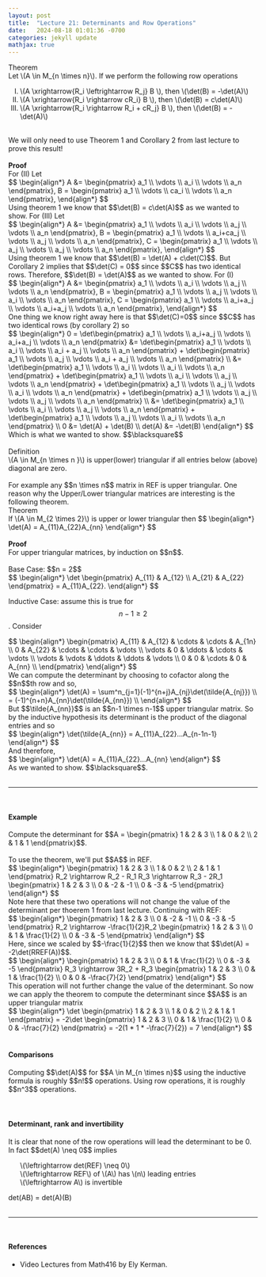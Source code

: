 ```yaml
---
layout: post
title:  "Lecture 21: Determinants and Row Operations"
date:   2024-08-18 01:01:36 -0700
categories: jekyll update
mathjax: true
---
```

<div class="purdiv">
Theorem
</div>
<div class="purbdiv">
Let \(A \in M_{n \times n}\). If we perform the following row operations
<ol style="list-style-type:upper-roman;">
	<li>\(A \xrightarrow{R_i \leftrightarrow R_j} B \), then \(\det(B) = -\det(A)\)</li>
	<li>\(A \xrightarrow{R_i \rightarrow cR_i} B \), then \(\det(B) = c\det(A)\)</li>
	<li>\(A \xrightarrow{R_i \rightarrow R_i + cR_j} B \), then \(\det(B) = -\det(A)\)</li>	
</ol>
</div>
<br>
We will only need to use Theorem 1 and Corollary 2 from last lecture to prove this result!
<br>
<br>
<!------------------------------------------------------------------------------------>
<b>Proof</b>
<br>
For (II) Let
<div>
	$$
	\begin{align*}
	A &= \begin{pmatrix} a_1 \\ \vdots \\ a_i \\ \vdots \\ a_n \end{pmatrix}, 
	B = \begin{pmatrix} a_1 \\ \vdots \\ ca_i \\ \vdots \\ a_n \end{pmatrix}, 
	\end{align*}
	$$
</div>
Using theorem 1 we know that $$\det(B) = c\det(A)$$ as we wanted to show. For (III) Let
<div>
	$$
	\begin{align*}
	A &= \begin{pmatrix} a_1 \\ \vdots \\ a_i  \\ \vdots \\ a_j \\ \vdots \\ a_n \end{pmatrix}, 
	B = \begin{pmatrix} a_1 \\ \vdots \\ a_i+ca_j \\ \vdots \\ a_j \\ \vdots \\ a_n \end{pmatrix}, 
	C = \begin{pmatrix} a_1 \\ \vdots \\ a_j \\ \vdots \\ a_j \\ \vdots \\ a_n \end{pmatrix}, 
	\end{align*}
	$$
</div>
Using theorem 1 we know that $$\det(B) = \det(A) + c\det(C)$$. But Corollary 2 implies that $$\det(C) = 0$$ since $$C$$ has two identical rows. Therefore, $$\det(B) = \det(A)$$ as we wanted to show. For (I)
<div>
	$$
	\begin{align*}
	A &= \begin{pmatrix} a_1 \\ \vdots \\ a_i \\ \vdots \\ a_j \\ \vdots \\ a_n \end{pmatrix}, 
	B = \begin{pmatrix} a_1 \\ \vdots \\ a_j \\ \vdots \\ a_i \\ \vdots \\ a_n \end{pmatrix}, 
	C = \begin{pmatrix} a_1 \\ \vdots \\ a_i+a_j \\ \vdots \\ a_i+a_j \\ \vdots \\ a_n \end{pmatrix}, 
	\end{align*}
	$$
</div>
One thing we know right away here is that $$\det(C)=0$$ since $$C$$ has two identical rows (by corollary 2) so
<div>
	$$
	\begin{align*}
	0 = \det\begin{pmatrix} a_1 \\ \vdots \\ a_i+a_j \\ \vdots \\ a_i+a_j \\ \vdots \\ a_n \end{pmatrix} &= \det\begin{pmatrix} a_1 \\ \vdots \\ a_i \\ \vdots \\ a_i + a_j \\ \vdots \\ a_n \end{pmatrix} + \det\begin{pmatrix} a_1 \\ \vdots \\ a_j \\ \vdots \\ a_i + a_j \\ \vdots \\ a_n \end{pmatrix} \\
	&= \det\begin{pmatrix} a_1 \\ \vdots \\ a_i \\ \vdots \\ a_i \\ \vdots \\ a_n \end{pmatrix} + 
	\det\begin{pmatrix} a_1 \\ \vdots \\ a_i \\ \vdots \\ a_j \\ \vdots \\ a_n \end{pmatrix} +
	\det\begin{pmatrix} a_1 \\ \vdots \\ a_j \\ \vdots \\ a_i \\ \vdots \\ a_n \end{pmatrix} +
	\det\begin{pmatrix} a_1 \\ \vdots \\ a_j \\ \vdots \\ a_j \\ \vdots \\ a_n \end{pmatrix} \\
	&= \det\begin{pmatrix} a_1 \\ \vdots \\ a_i \\ \vdots \\ a_j \\ \vdots \\ a_n \end{pmatrix} +
	\det\begin{pmatrix} a_1 \\ \vdots \\ a_j \\ \vdots \\ a_i \\ \vdots \\ a_n \end{pmatrix} \\
0	&= \det(A) + \det(B) \\
det(A) &= -\det(B)
	\end{align*}
	$$
</div>
Which is what we wanted to show. $$\blacksquare$$
<!------------------------------------------------------------------------------------>
<br>
<br>
<div class="bdiv">
Definition
</div>
<div class="bbdiv">
\(A \in M_{n \times n }\) is upper(lower) triangular if all entries below (above) diagonal are zero.
</div>
<br>
For example any $$n \times n$$ matrix in REF is upper triangular. One reason why the Upper/Lower triangular matrices are interesting is the following theorem.
<br>
<!------------------------------------------------------------------------------------>
<div class="purdiv">
Theorem
</div>
<div class="purbdiv">
If \(A \in M_{2 \times 2}\) is upper or lower triangular then
$$
\begin{align*}
\det(A) = A_{11}A_{22}A_{nn}
\end{align*}
$$
</div>
<!------------------------------------------------------------------------------------>
<br>
<b>Proof</b>
<br>
For upper triangular matrices, by induction on $$n$$.
<br>
<br>
Base Case: $$n = 2$$
<div>
$$
\begin{align*}
\det
\begin{pmatrix} A_{11} & A_{12} \\ A_{21} & A_{22} \end{pmatrix}
= A_{11}A_{22}.
\end{align*}
$$
</div>



Inductive Case: assume this is true for $$n-1 \geq 2$$. Consider
<div>
$$
\begin{align*}
\begin{pmatrix} 
A_{11} & A_{12} & \cdots & \cdots & A_{1n} \\ 
0 & A_{22} & \cdots & \cdots & \vdots \\
\vdots & 0 & \ddots & \cdots & \vdots \\
\vdots & \vdots & \ddots & \ddots & \vdots \\
0 & 0 & \cdots & 0 & A_{nn} \\
\end{pmatrix}
\end{align*}
$$
</div>
We can compute the determinant by choosing to cofactor along the $$n$$th row and so,
<div>
$$
\begin{align*}
\det(A) = \sum^n_{j=1}(-1)^{n+j}A_{nj}\det(\tilde{A_{nj}}) \\
= (-1)^{n+n}A_{nn}\det(\tilde{A_{nn}}) \\
\end{align*}
$$
</div>
But $$\tilde{A_{nn}}$$ is an $$n-1 \times n-1$$ upper triangular matrix. So by the inductive hypothesis its determinant is the product of the diagonal entries and so
<div>
$$
\begin{align*}
\det(\tilde{A_{nn}} = A_{11}A_{22}...A_{n-1n-1}
\end{align*}
$$
</div>
And therefore,
<div>
$$
\begin{align*}
\det(A) = A_{11}A_{22}...A_{nn}
\end{align*}
$$
</div>
As we wanted to show. $$\blacksquare$$. 
<br>
<br>
<hr>
<br>
<!------------------------------------------------------------------------------------>
<h4><b>Example</b></h4>
Compute the determinant for 
$$A = \begin{pmatrix}
	1 & 2 & 3 \\
	1 & 0 & 2 \\
	2 & 1 & 1
	\end{pmatrix}$$.
<br>
<br>
To use the theorem, we'll put $$A$$ in REF. 
<div>
	$$
	\begin{align*}
	\begin{pmatrix}
	1 & 2 & 3 \\
	1 & 0 & 2 \\
	2 & 1 & 1
	\end{pmatrix}
	R_2 \rightarrow R_2 - R_1
	R_3 \rightarrow R_3 - 2R_1
	\begin{pmatrix}
	1 & 2 & 3 \\
	0 & -2 & -1 \\
	0 & -3 & -5
	\end{pmatrix} 
	\end{align*}
	$$
</div>
Note here that these two operations will not change the value of the determinant per thoerem 1 from last lecture. Continuing with REF:
<div>
	$$
	\begin{align*}
	\begin{pmatrix}
	1 & 2 & 3 \\
	0 & -2 & -1 \\
	0 & -3 & -5
	\end{pmatrix}
	R_2 \rightarrow -\frac{1}{2}R_2
	\begin{pmatrix}
	1 & 2 & 3 \\
	0 & 1 & \frac{1}{2} \\
	0 & -3 & -5
	\end{pmatrix}
	\end{align*}
	$$
</div>
Here, since we scaled by $$-\frac{1}{2}$$ then we know that $$\det(A) = -2\det(RREF(A))$$. 
<div>
	$$
	\begin{align*}
	\begin{pmatrix}
	1 & 2 & 3 \\
	0 & 1 & \frac{1}{2} \\
	0 & -3 & -5
	\end{pmatrix}
	R_3 \rightarrow 3R_2 + R_3
	\begin{pmatrix}
	1 & 2 & 3 \\
	0 & 1 & \frac{1}{2} \\
	0 & 0 & -\frac{7}{2} 
	\end{pmatrix}
	\end{align*}
	$$
</div>
This operation will not further change the value of the determinant. So now we can apply the theorem to compute the determinant since $$A$$ is an upper triangular matrix
<div>
	$$
	\begin{align*}
	\det
	\begin{pmatrix}
	1 & 2 & 3 \\
	1 & 0 & 2 \\
	2 & 1 & 1
	\end{pmatrix}
	= -2\det
	\begin{pmatrix}
	1 & 2 & 3 \\
	0 & 1 & \frac{1}{2} \\
	0 & 0 & -\frac{7}{2} 
	\end{pmatrix}
	= -2(1 * 1 * -\frac{7}{2}) = 7
	\end{align*}
	$$
</div>
<br>
<!-------------------------------------------------------------------------->
<h4><b>Comparisons</b></h4>
Computing $$\det(A)$$ for $$A \in M_{n \times n}$$ using the inductive formula is roughly $$n!$$ operations. Using row operations, it is roughly $$n^3$$ operations.
<br>
<br>
<br>
<!-------------------------------------------------------------------------->
<h4><b>Determinant, rank and invertibility</b></h4>
It is clear that none of the row operations will lead the determinant to be 0. In fact $$det(A) \neq 0$$ implies
<ul style="list-style: none;">
<li>\(\leftrightarrow det(REF) \neq 0\)</li>
<li>\(\leftrightarrow REF\) of \(A\) has \(n\) leading entries</li>
<li>\(\leftrightarrow A\) is invertible</li>
</ul>
det(AB) = det(A)(B)





<br>
<br>
<hr>
<br>
<!------------------------------------------------------------------------------------>
<h4><b>References</b></h4>
<ul>
<li>Video Lectures from Math416 by Ely Kerman.</li>
</ul>






















